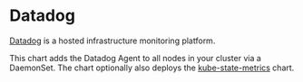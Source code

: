 # Datadog

[Datadog](https://www.datadoghq.com/) is a hosted infrastructure monitoring platform.

This chart adds the Datadog Agent to all nodes in your cluster via a DaemonSet. The chart optionally also deploys the [kube-state-metrics](https://github.com/kubernetes/charts/tree/master/stable/kube-state-metrics) chart.
